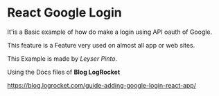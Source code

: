 
# React Google Login

It'is a Basic example of how do make a login using API oauth of Google. 

This feature is a Feature very used on almost all app or web sites. 

This Example is made by *Leyser Pinto*. 

Using the Docs files of **Blog LogRocket**







https://blog.logrocket.com/guide-adding-google-login-react-app/

